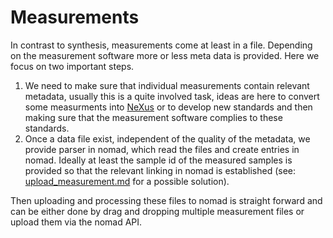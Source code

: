 # Measurements

In contrast to synthesis, measurements come at least in a file. Depending on the measurement software more or less meta data is provided. Here we  focus on two important steps.

1. We need to make sure that individual measurements contain relevant metadata, usually this is a quite involved task, ideas are here to convert some measurments into [NeXus](http://www.nexusformat.org/)
   or to develop new standards and then making sure that the measurement software complies to these standards.
2. Once a data file exist, independent of the quality of the metadata, we provide parser in nomad, which read the files and create entries in nomad. Ideally at least the sample id of the measured samples is
   provided so that the relevant linking in nomad is established (see: [upload_measurement.md](../how_to/upload_measurement.md) for a possible solution).

Then uploading and processing these files to nomad is straight forward and can be either done by drag and dropping multiple measurement files or upload them via the nomad API.
